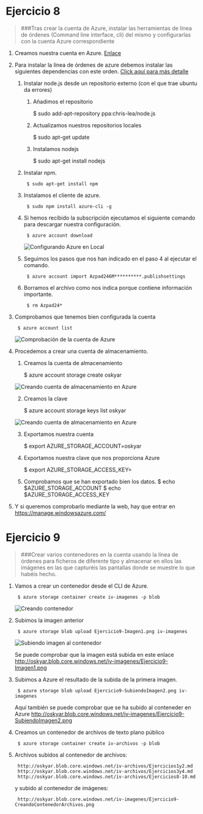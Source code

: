 # Ejercicio 8

> ###Tras crear la cuenta de Azure, instalar las herramientas de línea de órdenes (Command line interface, cli) del mismo y configurarlas con la cuenta Azure correspondiente

1. Creamos nuestra cuenta en Azure. [Enlace](http://www.WindowsAzurePass.com/azureu)

2. Para instalar la línea de órdenes de azure debemos instalar las siguientes dependencias con este orden. [Click aquí para más detalle](http://www.windowsazure.com/en-us/documentation/articles/xplat-cli/)

	1. Instalar node.js desde un repositorio externo (con el que trae ubuntu da errores)

		1. Añadimos el repositorio

			$ sudo add-apt-repository ppa:chris-lea/node.js

		2. Actualizamos nuestros repositorios locales

			$ sudo apt-get update

		3. Instalamos nodejs

			$ sudo apt-get install nodejs

	2. Instalar npm. 

			$ sudo apt-get install npm

	3. Instalamos el cliente de azure.

			$ sudo npm install azure-cli -g

	4. Si hemos recibido la subscripción ejecutamos el siguiente comando para descargar nuestra configuración.

			$ azure account download

		![Configurando Azure en Local](https://raw.github.com/oskyar/InfraestructuraVirtual/master/Tema4/img/Ejercicio8-ConfigurandoAzure.png)

	5. Seguimos los pasos que nos han indicado en el paso 4 al ejecutar el comando.

			$ azure account import Azpad246M**********.publishsettings

	6. Borramos el archivo como nos indica porque contiene información importante.

			$ rm Azpad24*

3. Comprobamos que tenemos bien configurada la cuenta

		$ azure account list

	![Comprobación de la cuenta de Azure](https://raw.github.com/oskyar/InfraestructuraVirtual/master/Tema4/img/Ejercicio8-ComprobacionCuentaAzure.png)

4. Procedemos a crear una cuenta de almacenamiento.

	1. Creamos la cuenta de almacenamiento

		$ azure account storage create oskyar

	![Creando cuenta de almacenamiento en Azure](https://raw.github.com/oskyar/InfraestructuraVirtual/master/Tema4/img/Ejercicio8-CreandoCuentaAlmacenamiento.png)
	
	2. Creamos la clave

		$ azure account storage keys list oskyar

	![Creando cuenta de almacenamiento en Azure](https://raw.github.com/oskyar/InfraestructuraVirtual/master/Tema4/img/Ejercicio8-ClaveAlmacenamiento.png)
	
	3. Exportamos nuestra cuenta

		$ export AZURE_STORAGE_ACCOUNT=oskyar
	
	4. Exportamos nuestra clave que nos proporciona Azure

		$ export AZURE_STORAGE_ACCESS_KEY=<Clave proporcionada por Azure>

	5. Comprobamos que se han exportado bien los datos.
		$ echo $AZURE_STORAGE_ACCOUNT
		$ echo $AZURE_STORAGE_ACCESS_KEY

5. Y si queremos comprobarlo mediante la web, hay que entrar en https://manage.windowsazure.com/




# Ejercicio 9

> ###Crear varios contenedores en la cuenta usando la línea de órdenes para ficheros de diferente tipo y almacenar en ellos las imágenes en las que capturéis las pantallas donde se muestre lo que habéis hecho.

1. Vamos a crear un contenedor desde el CLI de Azure.

		$ azure storage container create iv-imagenes -p blob

	![Creando contenedor](https://raw.github.com/oskyar/InfraestructuraVirtual/master/Tema4/img/Ejercicio9-Imagen1.png)

2. Subimos la imagen anterior

		$ azure storage blob upload Ejercicio9-Imagen1.png iv-imagenes

	![Subiendo imagen al contenedor](https://raw.github.com/oskyar/InfraestructuraVirtual/master/Tema4/img/Ejercicio9-SubiendoImagen2.png)

	Se puede comprobar que la imagen está subida en este enlace http://oskyar.blob.core.windows.net/iv-imagenes/Ejercicio9-Imagen1.png

3. Subimos a Azure el resultado de la subida de la primera imagen.

		$ azure storage blob upload Ejercicio9-SubiendoImagen2.png iv-imagenes

	Aquí también se puede comprobar que se ha subido al conteneder en Azure http://oskyar.blob.core.windows.net/iv-imagenes/Ejercicio9-SubiendoImagen2.png


4. Creamos un contenedor de archivos de texto plano público

		$ azure storage container create iv-archivos -p blob

5. Archivos subidos al contenedor de archivos:

		http://oskyar.blob.core.windows.net/iv-archivos/Ejercicios1y2.md
		http://oskyar.blob.core.windows.net/iv-archivos/Ejercicios3y4.md
		http://oskyar.blob.core.windows.net/iv-archivos/Ejercicios8-10.md

	y subido al contenedor de imágenes:

		http://oskyar.blob.core.windows.net/iv-imagenes/Ejercicio9-CreandoContenedorArchivos.png